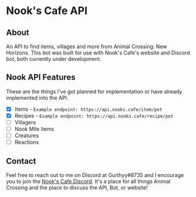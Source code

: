 # Nook's Cafe API

## About

An API to find items, villages and more from Animal Crossing: New Horizons. This bot was built for use with Nook's Cafe's website and Discord bot, both currently under development.

## Nook API Features

These are the things I've got planned for implementation or have already implemented into the API.

- [x] Items - `Example endpoint: https://api.nooks.cafe/item/pot`
- [x] Recipes - `Example endpoint: https://api.nooks.cafe/recipe/pot`
- [ ] Villagers
- [ ] Nook Mile Items
- [ ] Creatures
- [ ] Reactions

## Contact

Feel free to reach out to me on Discord at Gurthyy#8735 and I encourage you to join the [Nook's Cafe Discord](https://discord.nooks.cafe). It's a place for all things Animal Crossing and the place to discuss the API, Bot, or website!
